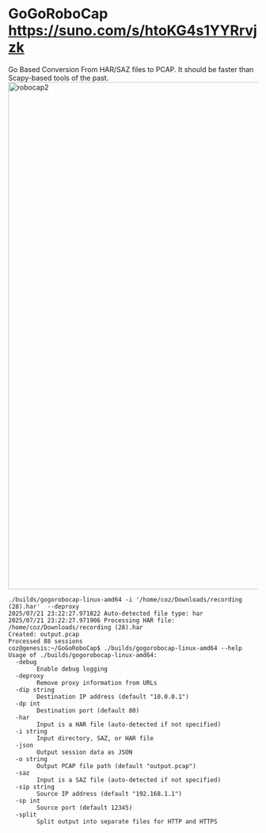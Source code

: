 # GoGoRoboCap https://suno.com/s/htoKG4s1YYRrvjzk
Go Based Conversion From HAR/SAZ files to PCAP. It should be faster than Scapy-based tools of the past. 
<img width="1024" height="1024" alt="robocap2" src="https://github.com/user-attachments/assets/1a3143fb-ef8e-4797-82af-6e156a7fb6dc" />

```
./builds/gogorobocap-linux-amd64 -i '/home/coz/Downloads/recording (28).har'  --deproxy 
2025/07/21 23:22:27.971822 Auto-detected file type: har
2025/07/21 23:22:27.971906 Processing HAR file: /home/coz/Downloads/recording (28).har
Created: output.pcap
Processed 88 sessions
coz@genesis:~/GoGoRoboCap$ ./builds/gogorobocap-linux-amd64 --help
Usage of ./builds/gogorobocap-linux-amd64:
  -debug
    	Enable debug logging
  -deproxy
    	Remove proxy information from URLs
  -dip string
    	Destination IP address (default "10.0.0.1")
  -dp int
    	Destination port (default 80)
  -har
    	Input is a HAR file (auto-detected if not specified)
  -i string
    	Input directory, SAZ, or HAR file
  -json
    	Output session data as JSON
  -o string
    	Output PCAP file path (default "output.pcap")
  -saz
    	Input is a SAZ file (auto-detected if not specified)
  -sip string
    	Source IP address (default "192.168.1.1")
  -sp int
    	Source port (default 12345)
  -split
    	Split output into separate files for HTTP and HTTPS
```
